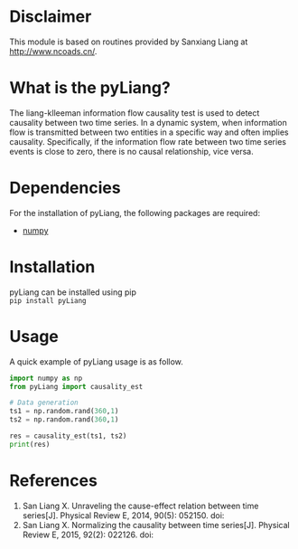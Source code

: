 # Disclaimer
This module is based on routines provided by Sanxiang Liang at http://www.ncoads.cn/.
# What is the pyLiang?
The liang-klleeman information flow causality test is used to detect causality between two time series. In a dynamic system, when information flow is transmitted between two entities in a specific way and often implies causality. Specifically, if the information flow rate between two time series events is close to zero, there is no causal relationship, vice versa.
# Dependencies
For the installation of pyLiang, the following packages are required:
* [numpy](https://numpy.org/)
# Installation
pyLiang can be installed using pip\
```pip install pyLiang```
# Usage
A quick example of pyLiang usage is as follow. 
```python
import numpy as np
from pyLiang import causality_est

# Data generation
ts1 = np.random.rand(360,1)
ts2 = np.random.rand(360,1)

res = causality_est(ts1, ts2)
print(res)
```
# References
1. San Liang X. Unraveling the cause-effect relation between time series[J]. Physical Review E, 2014, 90(5): 052150. doi:
2. San Liang X. Normalizing the causality between time series[J]. Physical Review E, 2015, 92(2): 022126. doi: 
